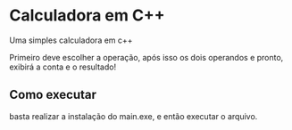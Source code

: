 # Calculadora em C++

Uma simples calculadora em c++

Primeiro deve escolher a operação, após isso os dois operandos e pronto, exibirá a conta e o resultado!

## Como executar

basta realizar a instalação do main.exe, e então executar o arquivo.
